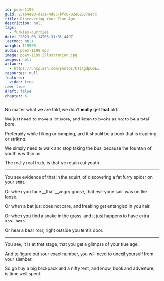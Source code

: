```yaml
---
id: poem-1199
guid: 25ab4e90-da31-4d85-bfc6-02e62867aecc
title: Discovering Your True Age
description: null
tags:
  - furkies-purrkies
date: '2023-06-14T03:31:35.449Z'
lastmod: null
weight: 119900
audio: poem-1199.mp3
image: poem-1199-illustration.jpg
images: null
artwork:
  - https://unsplash.com/photos/UtiKgdpOmEI
resources: null
features:
  video: true
raw: true
draft: false
chapter: 6
---
```


No matter what we are told,
we don’t __really__ get __that__ old.

We just need to move a lot more,
and listen to books as not to be a total bore.

Preferably while hiking or camping,
and it should be a book that is inspiring or striking.

We simply need to walk and stop taking the bus,
because the fountain of youth is within us.

The really real truth,
is that we retain out youth.

---

You see evidence of that in the squirt,
of discovering a fat furry spider on your shirt.

Or when you face __that __angry goose,
that everyone said was on the loose.

Or when a bat just does not care,
and freaking get entangled in you hair.

Or when you find a snake in the grass,
and it just happens to have extra sss...sass.

Or hear a bear roar,
right outside you tent’s door.

---

You see, it is at that stage,
that you get a glimpse of your true age.

And to figure out your exact number,
you will need to uncoil yourself from your slumber.

So go buy a big backpack and a nifty tent,
and know, book and adventure, is time well spent.
